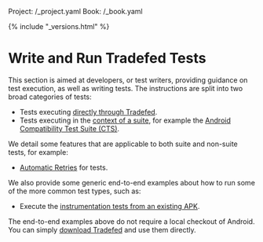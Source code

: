 Project: /_project.yaml
Book: /_book.yaml

{% include "_versions.html" %}

<!--
  Copyright 2019 The Android Open Source Project

  Licensed under the Apache License, Version 2.0 (the "License");
  you may not use this file except in compliance with the License.
  You may obtain a copy of the License at

      http://www.apache.org/licenses/LICENSE-2.0

  Unless required by applicable law or agreed to in writing, software
  distributed under the License is distributed on an "AS IS" BASIS,
  WITHOUT WARRANTIES OR CONDITIONS OF ANY KIND, either express or implied.
  See the License for the specific language governing permissions and
  limitations under the License.
-->

# Write and Run Tradefed Tests

This section is aimed at developers, or test writers, providing guidance on test
execution, as well as writing tests. The instructions are split into two broad
categories of tests:

*   Tests executing
    [directly through Tradefed](through-tf/).
*   Tests executing in the
    [context of a suite](through-suite/),
    for example the
    [Android Compatibility Test Suite (CTS)](/compatibility/cts).

We detail some features that are applicable to both suite and non-suite tests,
for example:

*   [Automatic Retries](through-tf/auto-retry) for tests.

We also provide some generic end-to-end examples about how to run some of the
more common test types, such as:

*   Execute the [instrumentation tests from an existing APK](through-tf/instrumentation).

The end-to-end examples above do not require a local checkout of Android. You
can simply
[download Tradefed](/devices/tech/test_infra/tradefed/fundamentals/machine_setup#download-tradefed)
and use them directly.
